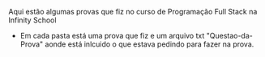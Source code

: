 Aqui estão algumas provas que fiz no curso de Programação Full Stack na Infinity School 

- Em cada pasta está uma prova que fiz e um arquivo txt "Questao-da-Prova" aonde está inlcuido o que estava pedindo para fazer na prova.
